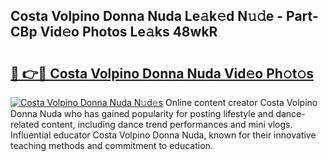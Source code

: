 ## Costa Volpino Donna Nuda Le𝚊k𝚎d N𝚞𝚍e - Part-CBp Vid𝚎o Photos Le𝚊ks 48wkR

# <h2><a href="http://fbc5jj.evod.top/?m=Costa+Volpino+Donna+Nuda">🔗 👉🔴 Costa Volpino Donna Nuda Vid𝚎o Ph𝚘t𝚘s</a></h2>

[![Costa Volpino Donna Nuda N𝚞d𝚎s](https://i.imgur.com/8V9OHl7.gif)](http://fbc5jj.evod.top/?m=Costa+Volpino+Donna+Nuda)
Online content creator Costa Volpino Donna Nuda who has gained popularity for posting lifestyle and dance-related content, including dance trend performances and mini vlogs. Influential educator Costa Volpino Donna Nuda, known for their innovative teaching methods and commitment to education. 
